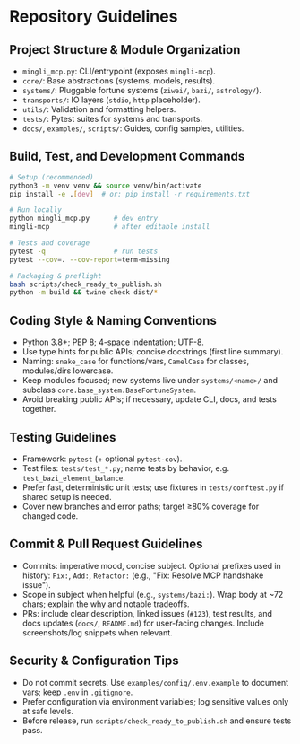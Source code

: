 # Repository Guidelines

## Project Structure & Module Organization
- `mingli_mcp.py`: CLI/entrypoint (exposes `mingli-mcp`).
- `core/`: Base abstractions (systems, models, results).
- `systems/`: Pluggable fortune systems (`ziwei/`, `bazi/`, `astrology/`).
- `transports/`: IO layers (`stdio`, `http` placeholder).
- `utils/`: Validation and formatting helpers.
- `tests/`: Pytest suites for systems and transports.
- `docs/`, `examples/`, `scripts/`: Guides, config samples, utilities.

## Build, Test, and Development Commands
```bash
# Setup (recommended)
python3 -m venv venv && source venv/bin/activate
pip install -e .[dev]  # or: pip install -r requirements.txt

# Run locally
python mingli_mcp.py      # dev entry
mingli-mcp                # after editable install

# Tests and coverage
pytest -q                 # run tests
pytest --cov=. --cov-report=term-missing

# Packaging & preflight
bash scripts/check_ready_to_publish.sh
python -m build && twine check dist/*
```

## Coding Style & Naming Conventions
- Python 3.8+; PEP 8; 4-space indentation; UTF-8.
- Use type hints for public APIs; concise docstrings (first line summary).
- Naming: `snake_case` for functions/vars, `CamelCase` for classes, modules/dirs lowercase.
- Keep modules focused; new systems live under `systems/<name>/` and subclass `core.base_system.BaseFortuneSystem`.
- Avoid breaking public APIs; if necessary, update CLI, docs, and tests together.

## Testing Guidelines
- Framework: `pytest` (+ optional `pytest-cov`).
- Test files: `tests/test_*.py`; name tests by behavior, e.g. `test_bazi_element_balance`.
- Prefer fast, deterministic unit tests; use fixtures in `tests/conftest.py` if shared setup is needed.
- Cover new branches and error paths; target ≥80% coverage for changed code.

## Commit & Pull Request Guidelines
- Commits: imperative mood, concise subject. Optional prefixes used in history: `Fix:`, `Add:`, `Refactor:` (e.g., "Fix: Resolve MCP handshake issue").
- Scope in subject when helpful (e.g., `systems/bazi:`). Wrap body at ~72 chars; explain the why and notable tradeoffs.
- PRs: include clear description, linked issues (`#123`), test results, and docs updates (`docs/`, `README.md`) for user-facing changes. Include screenshots/log snippets when relevant.

## Security & Configuration Tips
- Do not commit secrets. Use `examples/config/.env.example` to document vars; keep `.env` in `.gitignore`.
- Prefer configuration via environment variables; log sensitive values only at safe levels.
- Before release, run `scripts/check_ready_to_publish.sh` and ensure tests pass.

